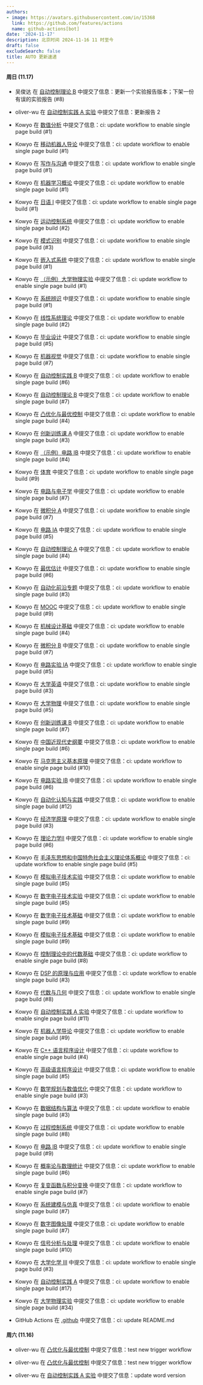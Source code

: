 ```yaml
---
authors:
- image: https://avatars.githubusercontent.com/in/15368
  link: https://github.com/features/actions
  name: github-actions[bot]
date: '2024-11-17'
description: 北京时间 2024-11-16 11 时至今
draft: false
excludeSearch: false
title: AUTO 更新速递
---
```


#### 周日 (11.17)

- 吴俊达 在 [自动控制理论 B](https://github.com/HITSZ-OpenAuto/AUTO3001B) 中提交了信息：更新一个实验报告版本；下架一份有误的实验报告 (#8)

- oliver-wu 在 [自动控制实践 A 实验](https://github.com/HITSZ-OpenAuto/AUTO3016) 中提交了信息：更新报告 2

- Kowyo 在 [数值分析](https://github.com/HITSZ-OpenAuto/MATH4004) 中提交了信息：ci: update workflow to enable single page build (#1)

- Kowyo 在 [移动机器人导论](https://github.com/HITSZ-OpenAuto/AUTO3012) 中提交了信息：ci: update workflow to enable single page build (#1)

- Kowyo 在 [写作与沟通](https://github.com/HITSZ-OpenAuto/WRIT0001) 中提交了信息：ci: update workflow to enable single page build (#1)

- Kowyo 在 [机器学习概论](https://github.com/HITSZ-OpenAuto/AUTO3019) 中提交了信息：ci: update workflow to enable single page build (#1)

- Kowyo 在 [日语 I](https://github.com/HITSZ-OpenAuto/WOCD1008) 中提交了信息：ci: update workflow to enable single page build (#1)

- Kowyo 在 [运动控制系统](https://github.com/HITSZ-OpenAuto/AUTO3011) 中提交了信息：ci: update workflow to enable single page build (#2)

- Kowyo 在 [模式识别](https://github.com/HITSZ-OpenAuto/AUTO5024) 中提交了信息：ci: update workflow to enable single page build (#3)

- Kowyo 在 [嵌入式系统](https://github.com/HITSZ-OpenAuto/AUTO3024) 中提交了信息：ci: update workflow to enable single page build (#1)

- Kowyo 在 [（示例）大学物理实验](https://github.com/HITSZ-OpenAuto/AUTO5005) 中提交了信息：ci: update workflow to enable single page build (#1)

- Kowyo 在 [系统辨识](https://github.com/HITSZ-OpenAuto/AUTO5002) 中提交了信息：ci: update workflow to enable single page build (#1)

- Kowyo 在 [线性系统理论](https://github.com/HITSZ-OpenAuto/AUTO5001) 中提交了信息：ci: update workflow to enable single page build (#2)

- Kowyo 在 [毕业设计](https://github.com/HITSZ-OpenAuto/AUTO3099) 中提交了信息：ci: update workflow to enable single page build (#5)

- Kowyo 在 [机器视觉](https://github.com/HITSZ-OpenAuto/AUTO3006) 中提交了信息：ci: update workflow to enable single page build (#7)

- Kowyo 在 [自动控制实践 B](https://github.com/HITSZ-OpenAuto/AUTO3002B) 中提交了信息：ci: update workflow to enable single page build (#6)

- Kowyo 在 [自动控制理论 B](https://github.com/HITSZ-OpenAuto/AUTO3001B) 中提交了信息：ci: update workflow to enable single page build (#7)

- Kowyo 在 [凸优化与最优控制](https://github.com/HITSZ-OpenAuto/AUTO5023) 中提交了信息：ci: update workflow to enable single page build (#4)

- Kowyo 在 [创新训练课 A](https://github.com/HITSZ-OpenAuto/AUTO2003A) 中提交了信息：ci: update workflow to enable single page build (#3)

- Kowyo 在 [（示例）电路 IB](https://github.com/HITSZ-OpenAuto/EE1014) 中提交了信息：ci: update workflow to enable single page build (#4)

- Kowyo 在 [体育](https://github.com/HITSZ-OpenAuto/PE100X) 中提交了信息：ci: update workflow to enable single page build (#9)

- Kowyo 在 [电路与电子学](https://github.com/HITSZ-OpenAuto/EE1013) 中提交了信息：ci: update workflow to enable single page build (#7)

- Kowyo 在 [微积分 A](https://github.com/HITSZ-OpenAuto/MATH1015A) 中提交了信息：ci: update workflow to enable single page build (#7)

- Kowyo 在 [电路 IA](https://github.com/HITSZ-OpenAuto/EE1011A) 中提交了信息：ci: update workflow to enable single page build (#5)

- Kowyo 在 [自动控制理论 A](https://github.com/HITSZ-OpenAuto/AUTO3001A) 中提交了信息：ci: update workflow to enable single page build (#4)

- Kowyo 在 [最优估计](https://github.com/HITSZ-OpenAuto/AUTO5003) 中提交了信息：ci: update workflow to enable single page build (#6)

- Kowyo 在 [自动化前沿专题](https://github.com/HITSZ-OpenAuto/AUTO3014) 中提交了信息：ci: update workflow to enable single page build (#3)

- Kowyo 在 [MOOC](https://github.com/HITSZ-OpenAuto/MOOC) 中提交了信息：ci: update workflow to enable single page build (#9)

- Kowyo 在 [机械设计基础](https://github.com/HITSZ-OpenAuto/MECH2010) 中提交了信息：ci: update workflow to enable single page build (#4)

- Kowyo 在 [微积分 B](https://github.com/HITSZ-OpenAuto/MATH1015B) 中提交了信息：ci: update workflow to enable single page build (#7)

- Kowyo 在 [电路实验 IA](https://github.com/HITSZ-OpenAuto/EE1012A) 中提交了信息：ci: update workflow to enable single page build (#5)

- Kowyo 在 [大学英语](https://github.com/HITSZ-OpenAuto/LANG1006) 中提交了信息：ci: update workflow to enable single page build (#3)

- Kowyo 在 [大学物理](https://github.com/HITSZ-OpenAuto/PHYS1001A) 中提交了信息：ci: update workflow to enable single page build (#5)

- Kowyo 在 [创新训练课 B](https://github.com/HITSZ-OpenAuto/AUTO2003B) 中提交了信息：ci: update workflow to enable single page build (#7)

- Kowyo 在 [中国近现代史纲要](https://github.com/HITSZ-OpenAuto/GEIP1016) 中提交了信息：ci: update workflow to enable single page build (#6)

- Kowyo 在 [马克思主义基本原理](https://github.com/HITSZ-OpenAuto/GEIP1011) 中提交了信息：ci: update workflow to enable single page build (#10)

- Kowyo 在 [电路实验 IB](https://github.com/HITSZ-OpenAuto/EE1012B) 中提交了信息：ci: update workflow to enable single page build (#6)

- Kowyo 在 [自动化认知与实践](https://github.com/HITSZ-OpenAuto/AUTO1001) 中提交了信息：ci: update workflow to enable single page build (#12)

- Kowyo 在 [经济学原理](https://github.com/HITSZ-OpenAuto/ECON2005F) 中提交了信息：ci: update workflow to enable single page build (#3)

- Kowyo 在 [理论力学Ⅱ](https://github.com/HITSZ-OpenAuto/EMEC1002) 中提交了信息：ci: update workflow to enable single page build (#6)

- Kowyo 在 [毛泽东思想和中国特色社会主义理论体系概论](https://github.com/HITSZ-OpenAuto/GEIP1018) 中提交了信息：ci: update workflow to enable single page build (#5)

- Kowyo 在 [模拟电子技术实验](https://github.com/HITSZ-OpenAuto/EE1008) 中提交了信息：ci: update workflow to enable single page build (#5)

- Kowyo 在 [数字电子技术实验](https://github.com/HITSZ-OpenAuto/EE1010) 中提交了信息：ci: update workflow to enable single page build (#5)

- Kowyo 在 [数字电子技术基础](https://github.com/HITSZ-OpenAuto/EE1009) 中提交了信息：ci: update workflow to enable single page build (#9)

- Kowyo 在 [模拟电子技术基础](https://github.com/HITSZ-OpenAuto/EE1007) 中提交了信息：ci: update workflow to enable single page build (#9)

- Kowyo 在 [控制理论中的代数基础](https://github.com/HITSZ-OpenAuto/AUTO2006) 中提交了信息：ci: update workflow to enable single page build (#8)

- Kowyo 在 [DSP 的原理与应用](https://github.com/HITSZ-OpenAuto/EE3005) 中提交了信息：ci: update workflow to enable single page build (#3)

- Kowyo 在 [代数与几何](https://github.com/HITSZ-OpenAuto/MATH1002) 中提交了信息：ci: update workflow to enable single page build (#8)

- Kowyo 在 [自动控制实践 A 实验](https://github.com/HITSZ-OpenAuto/AUTO3016) 中提交了信息：ci: update workflow to enable single page build (#11)

- Kowyo 在 [机器人学导论](https://github.com/HITSZ-OpenAuto/AUTO3005) 中提交了信息：ci: update workflow to enable single page build (#9)

- Kowyo 在 [C++ 语言程序设计](https://github.com/HITSZ-OpenAuto/COMP2014) 中提交了信息：ci: update workflow to enable single page build (#4)

- Kowyo 在 [高级语言程序设计](https://github.com/HITSZ-OpenAuto/COMP2021) 中提交了信息：ci: update workflow to enable single page build (#5)

- Kowyo 在 [数学规划与数值优化](https://github.com/HITSZ-OpenAuto/MATH3010) 中提交了信息：ci: update workflow to enable single page build (#3)

- Kowyo 在 [数据结构与算法](https://github.com/HITSZ-OpenAuto/COMP2050) 中提交了信息：ci: update workflow to enable single page build (#3)

- Kowyo 在 [过程控制系统](https://github.com/HITSZ-OpenAuto/AUTO3007) 中提交了信息：ci: update workflow to enable single page build (#8)

- Kowyo 在 [电路 IB](https://github.com/HITSZ-OpenAuto/EE1011B) 中提交了信息：ci: update workflow to enable single page build (#9)

- Kowyo 在 [概率论与数理统计](https://github.com/HITSZ-OpenAuto/MATH1004) 中提交了信息：ci: update workflow to enable single page build (#6)

- Kowyo 在 [复变函数与积分变换](https://github.com/HITSZ-OpenAuto/MATH1005) 中提交了信息：ci: update workflow to enable single page build (#7)

- Kowyo 在 [系统建模与仿真](https://github.com/HITSZ-OpenAuto/AUTO3004) 中提交了信息：ci: update workflow to enable single page build (#7)

- Kowyo 在 [数字图像处理](https://github.com/HITSZ-OpenAuto/AUTO3003) 中提交了信息：ci: update workflow to enable single page build (#7)

- Kowyo 在 [信号分析与处理](https://github.com/HITSZ-OpenAuto/AUTO2005) 中提交了信息：ci: update workflow to enable single page build (#10)

- Kowyo 在 [大学化学 III](https://github.com/HITSZ-OpenAuto/CHEM1012) 中提交了信息：ci: update workflow to enable single page build (#3)

- Kowyo 在 [自动控制实践 A](https://github.com/HITSZ-OpenAuto/AUTO3002A) 中提交了信息：ci: update workflow to enable single page build (#17)

- Kowyo 在 [大学物理实验](https://github.com/HITSZ-OpenAuto/PHYS1002) 中提交了信息：ci: update workflow to enable single page build (#34)

- GitHub Actions 在 [.github](https://github.com/HITSZ-OpenAuto/.github) 中提交了信息：ci: update README.md

#### 周六 (11.16)

- oliver-wu 在 [凸优化与最优控制](https://github.com/HITSZ-OpenAuto/AUTO5023) 中提交了信息：test new trigger workflow

- oliver-wu 在 [凸优化与最优控制](https://github.com/HITSZ-OpenAuto/AUTO5023) 中提交了信息：test new trigger workflow

- oliver-wu 在 [自动控制实践 A 实验](https://github.com/HITSZ-OpenAuto/AUTO3016) 中提交了信息：update word version

